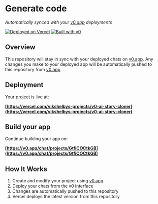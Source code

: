 # Generate code

*Automatically synced with your [v0.app](https://v0.app) deployments*

[![Deployed on Vercel](https://img.shields.io/badge/Deployed%20on-Vercel-black?style=for-the-badge&logo=vercel)](https://vercel.com/vikshelbys-projects/v0-ai-story-cloner)
[![Built with v0](https://img.shields.io/badge/Built%20with-v0.app-black?style=for-the-badge)](https://v0.app/chat/projects/GtfiCOCtkGB)

## Overview

This repository will stay in sync with your deployed chats on [v0.app](https://v0.app).
Any changes you make to your deployed app will be automatically pushed to this repository from [v0.app](https://v0.app).

## Deployment

Your project is live at:

**[https://vercel.com/vikshelbys-projects/v0-ai-story-cloner](https://vercel.com/vikshelbys-projects/v0-ai-story-cloner)**

## Build your app

Continue building your app on:

**[https://v0.app/chat/projects/GtfiCOCtkGB](https://v0.app/chat/projects/GtfiCOCtkGB)**

## How It Works

1. Create and modify your project using [v0.app](https://v0.app)
2. Deploy your chats from the v0 interface
3. Changes are automatically pushed to this repository
4. Vercel deploys the latest version from this repository